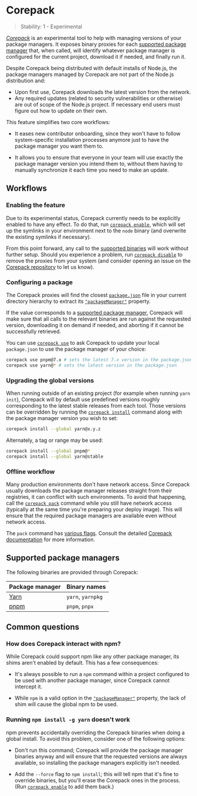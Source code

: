 # Corepack

<!-- introduced_in=v14.19.0 -->

<!-- type=misc -->

<!-- YAML
added:
  - v16.9.0
  - v14.19.0
-->

> Stability: 1 - Experimental

_[Corepack][Corepack repository]_ is an experimental tool to help with
managing versions of your package managers. It exposes binary proxies for
each [supported package manager][] that, when called, will identify whatever
package manager is configured for the current project, download it if needed,
and finally run it.

Despite Corepack being distributed with default installs of Node.js, the package
managers managed by Corepack are not part of the Node.js distribution and:

* Upon first use, Corepack downloads the latest version from the network.
* Any required updates (related to security vulnerabilities or otherwise) are
  out of scope of the Node.js project. If necessary end users must figure out
  how to update on their own.

This feature simplifies two core workflows:

* It eases new contributor onboarding, since they won't have to follow
  system-specific installation processes anymore just to have the package
  manager you want them to.

* It allows you to ensure that everyone in your team will use exactly the
  package manager version you intend them to, without them having to
  manually synchronize it each time you need to make an update.

## Workflows

### Enabling the feature

Due to its experimental status, Corepack currently needs to be explicitly
enabled to have any effect. To do that, run [`corepack enable`][], which
will set up the symlinks in your environment next to the `node` binary
(and overwrite the existing symlinks if necessary).

From this point forward, any call to the [supported binaries][] will work
without further setup. Should you experience a problem, run
[`corepack disable`][] to remove the proxies from your system (and consider
opening an issue on the [Corepack repository][] to let us know).

### Configuring a package

The Corepack proxies will find the closest [`package.json`][] file in your
current directory hierarchy to extract its [`"packageManager"`][] property.

If the value corresponds to a [supported package manager][], Corepack will make
sure that all calls to the relevant binaries are run against the requested
version, downloading it on demand if needed, and aborting if it cannot be
successfully retrieved.

You can use [`corepack use`][] to ask Corepack to update your local
`package.json` to use the package manager of your choice:

```bash
corepack use pnpm@7.x # sets the latest 7.x version in the package.json
corepack use yarn@* # sets the latest version in the package.json
```

### Upgrading the global versions

When running outside of an existing project (for example when running
`yarn init`), Corepack will by default use predefined versions roughly
corresponding to the latest stable releases from each tool. Those versions can
be overridden by running the [`corepack install`][] command along with the
package manager version you wish to set:

```bash
corepack install --global yarn@x.y.z
```

Alternately, a tag or range may be used:

```bash
corepack install --global pnpm@*
corepack install --global yarn@stable
```

### Offline workflow

Many production environments don't have network access. Since Corepack
usually downloads the package manager releases straight from their registries,
it can conflict with such environments. To avoid that happening, call the
[`corepack pack`][] command while you still have network access (typically at
the same time you're preparing your deploy image). This will ensure that the
required package managers are available even without network access.

The `pack` command has [various flags][]. Consult the detailed
[Corepack documentation][] for more information.

## Supported package managers

The following binaries are provided through Corepack:

| Package manager | Binary names      |
| --------------- | ----------------- |
| [Yarn][]        | `yarn`, `yarnpkg` |
| [pnpm][]        | `pnpm`, `pnpx`    |

## Common questions

### How does Corepack interact with npm?

While Corepack could support npm like any other package manager, its
shims aren't enabled by default. This has a few consequences:

* It's always possible to run a `npm` command within a project configured to
  be used with another package manager, since Corepack cannot intercept it.

* While `npm` is a valid option in the [`"packageManager"`][] property, the
  lack of shim will cause the global npm to be used.

### Running `npm install -g yarn` doesn't work

npm prevents accidentally overriding the Corepack binaries when doing a global
install. To avoid this problem, consider one of the following options:

* Don't run this command; Corepack will provide the package manager
  binaries anyway and will ensure that the requested versions are always
  available, so installing the package managers explicitly isn't needed.

* Add the `--force` flag to `npm install`; this will tell npm that it's fine to
  override binaries, but you'll erase the Corepack ones in the process. (Run
  [`corepack enable`][] to add them back.)

[Corepack documentation]: https://github.com/nodejs/corepack#readme
[Corepack repository]: https://github.com/nodejs/corepack
[Yarn]: https://yarnpkg.com
[`"packageManager"`]: packages.md#packagemanager
[`corepack disable`]: https://github.com/nodejs/corepack#corepack-disable--name
[`corepack enable`]: https://github.com/nodejs/corepack#corepack-enable--name
[`corepack install`]: https://github.com/nodejs/corepack#corepack-install--g--global---all--nameversion
[`corepack pack`]: https://github.com/nodejs/corepack#corepack-pack---all--nameversion
[`corepack use`]: https://github.com/nodejs/corepack#corepack-use-nameversion
[`package.json`]: packages.md#nodejs-packagejson-field-definitions
[pnpm]: https://pnpm.js.org
[supported binaries]: #supported-package-managers
[supported package manager]: #supported-package-managers
[various flags]: https://github.com/nodejs/corepack#utility-commands
